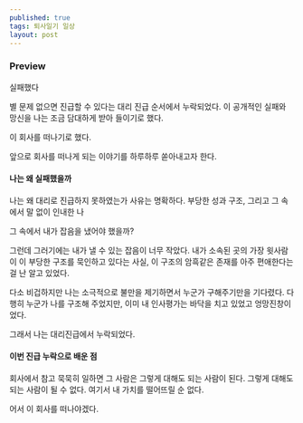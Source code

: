 ```yaml
---
published: true
tags: 퇴사일기 일상
layout: post
---
```

### Preview

실패했다

별 문제 없으면 진급할 수 있다는 대리 진급 순서에서 누락되었다.
이 공개적인 실패와 망신을 나는 조금 담대하게 받아 들이기로 했다.

이 회사를 떠나기로 했다.

앞으로 회사를 떠나게 되는 이야기를 하루하루 쏟아내고자 한다.


#### 나는 왜 실패했을까

나는 왜 대리로 진급하지 못하였는가
사유는 명확하다. 부당한 성과 구조, 그리고 그 속에서 말 없이 인내한 나

그 속에서 내가 잡음을 냈어야 했을까?

그런데 그러기에는 내가 낼 수 있는 잡음이 너무 작았다.
내가 소속된 곳의 가장 윗사람이 이 부당한 구조를 묵인하고 있다는 사실, 이 구조의 암흑같은 존재를 아주 편애한다는 걸 난 알고 있었다.

다소 비겁하지만 나는 소극적으로 불만을 제기하면서 누군가 구해주기만을 기다렸다.
다행히 누군가 나를 구조해 주었지만, 이미 내 인사평가는 바닥을 치고 있었고 엉망진창이었다.

그래서 나는 대리진급에서 누락되었다.


#### 이번 진급 누락으로 배운 점

회사에서 참고 묵묵히 일하면 그 사람은 그렇게 대해도 되는 사람이 된다.
그렇게 대해도 되는 사람이 될 수 없다.
여기서 내 가치를 떨어뜨릴 순 없다.

어서 이 회사를 떠나야겠다.
